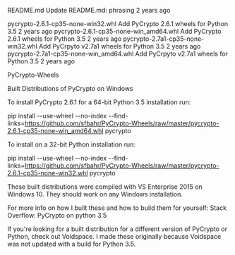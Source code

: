 README.md	Update README.md: phrasing	2 years ago

pycrypto-2.6.1-cp35-none-win32.whl	Add PyCrypto 2.6.1 wheels for Python 3.5	2 years ago
pycrypto-2.6.1-cp35-none-win_amd64.whl	Add PyCrypto 2.6.1 wheels for Python 3.5	2 years ago
pycrypto-2.7a1-cp35-none-win32.whl	Add PyCrpyto v2.7a1 wheels for Python 3.5	2 years ago
pycrypto-2.7a1-cp35-none-win_amd64.whl	Add PyCrpyto v2.7a1 wheels for Python 3.5	2 years ago

PyCrypto-Wheels

Built Distributions of PyCrypto on Windows

To install PyCrypto 2.6.1 for a 64-bit Python 3.5 installation run:

pip install --use-wheel --no-index --find-links=https://github.com/sfbahr/PyCrypto-Wheels/raw/master/pycrypto-2.6.1-cp35-none-win_amd64.whl pycrypto


To install on a 32-bit Python installation run:

pip install --use-wheel --no-index --find-links=https://github.com/sfbahr/PyCrypto-Wheels/raw/master/pycrypto-2.6.1-cp35-none-win32.whl pycrypto

These built distributions were compiled with VS Enterprise 2015 on Windows 10. They should work on any Windows installation.

For more info on how I built these and how to build them for yourself: Stack Overflow: PyCrypto on python 3.5

If you're looking for a built distribution for a different version of PyCrypto or Python, check out Voidspace. I made these originally because Voidspace was not updated with a build for Python 3.5.
